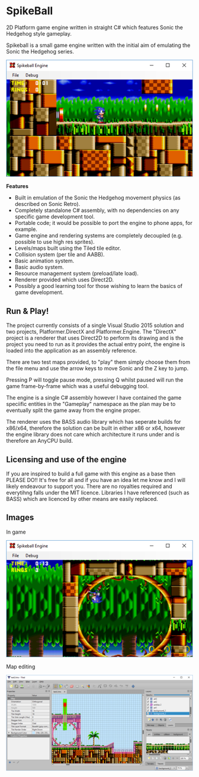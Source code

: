 # SpikeBall
2D Platform game engine written in straight C# which features Sonic the Hedgehog style gameplay.

Spikeball is a small game engine written with the initial aim of emulating the Sonic the Hedgehog series.

<img src="doc/img1.png" />

<b>Features</b>
<ul>
	<li>Built in emulation of the Sonic the Hedgehog movement physics (as described on Sonic Retro).</li>
	<li>Completely standalone C# assembly, with no dependencies on any specific game development tool.</li>
	<li>Portable code; it would be possible to port the engine to phone apps, for example.</li>
	<li>Game engine and rendering systems are completely decoupled (e.g. possible to use high res sprites).</li>
	<li>Levels/maps built using the Tiled tile editor.</li>
	<li>Collision system (per tile and AABB).</li>
	<li>Basic animation system.</li>
	<li>Basic audio system.</li>
	<li>Resource management system (preload/late load).</li>
	<li>Renderer provided which uses Direct2D.</li>
	<li>Possibly a good learning tool for those wishing to learn the basics of game development.</li>
</ul>

<h2>Run & Play!</h2>
<p>
The project currently consists of a single Visual Studio 2015 solution and two projects, Platformer.DirectX and Platformer.Engine.
The "DirectX" project is a renderer that uses Direct2D to perform its drawing and is the project you need to run as it provides
the actual entry point, the engine is loaded into the application as an assembly reference.
</p>
<p>
There are two test maps provided, to "play" them simply choose them from the file menu and use the arrow keys to move
Sonic and the Z key to jump.
</p>
<p>
Pressing P will toggle pause mode, pressing Q whilst paused will run the game frame-by-frame which was a useful debugging tool.
</p>
<p>
The engine is a single C# assembly however I have contained the game speciific entities in the "Gameplay" namespace as
the plan may be to eventually split the game away from the engine proper.
</p>
<p>
The renderer uses the BASS audio library which has seperate builds for x86/x64, therefore the solution can be built
in either x86 or x64, however the engine library does not care which architecture it runs under and is therefore an AnyCPU build.
</p>

<h2>Licensing and use of the engine</h2>
<p>
If you are inspired to build a full game with this engine as a base then PLEASE DO!! It's free for all and if you have
an idea let me know and I will likely endeavour to support you. There are no royalties required and everytihng falls under
the MIT licence. Libraries I have referenced (such as BASS) which are licenced by other means are easily replaced.
</p>

<h2>Images</h2>
<p>In game</p>
<img src="doc/img2.png" />

<p>Map editing</p>
<img src="doc/img3.png" />